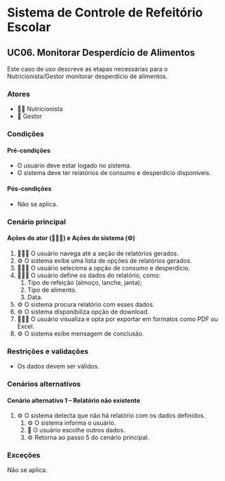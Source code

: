 # Sistema de Controle de Refeitório Escolar

## UC06. Monitorar Desperdício de Alimentos

Este caso de uso descreve as etapas necessárias para o Nutricionista/Gestor monitorar desperdício de alimentos.

### Atores
- 👩‍🍳 Nutricionista
- 💼 Gestor

### Condições
#### Pré-condições
- O usuário deve estar logado no sistema.
- O sistema deve ter relatórios de consumo e desperdício disponíveis.

#### Pós-condições
- Não se aplica.

### Cenário principal
#### Ações do ator (👩‍🍳💼) e Ações do sistema (⚙️)
1. 👩‍🍳💼 O usuário navega até a seção de relatórios gerados.
2. ⚙️ O sistema exibe uma lista de opções de relatórios gerados.
3. 👩‍🍳💼 O usuário seleciona a opção de consumo e desperdício.
4. 👩‍🍳💼 O usuário define os dados do relatório, como:
   1. Tipo de refeição (almoço, lanche, janta);
   2. Tipo de alimento.
   3. Data.
5. ⚙️ O sistema procura relatório com esses dados.
6. ⚙️ O sistema disponibiliza opção de download.
7. 👩‍🍳💼 O usuário visualiza e opta por exportar em formatos como PDF ou Excel.
8. ⚙️ O sistema exibe mensagem de conclusão.

### Restrições e validações
- Os dados devem ser válidos.

### Cenários alternativos
#### Cenário alternativo 1 – Relatório não existente
1. ⚙️ O sistema detecta que não há relatório com os dados definidos.
   1. ⚙️ O sistema informa o usuário.
   2. 💼 O usuário escolhe outros dados.
   3. ⚙️ Retorna ao passo 5 do cenário principal.

### Exceções
Não se aplica.
